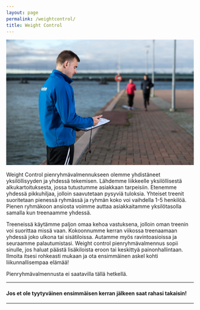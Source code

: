 ```yaml
---
layout: page
permalink: /weightcontrol/
title: Weight Control
---
```


![Weight Control](/media/weight-control.jpg)

Weight Control pienryhmävalmennukseen olemme yhdistäneet yksilöllisyyden ja yhdessä tekemisen. Lähdemme liikkeelle yksilöllisestä alkukartoituksesta, jossa tutustumme asiakkaan tarpeisiin. Etenemme yhdessä pikkuhiljaa, jolloin saavutetaan pysyviä tuloksia. Yhteiset treenit suoritetaan pienessä ryhmässä ja ryhmän koko voi vaihdella 1-5 henkilöä. Pienen ryhmäkoon ansiosta voimme auttaa asiakkaitamme yksilötasolla samalla kun treenaamme yhdessä. 

Treeneissä käytämme paljon omaa kehoa vastuksena, jolloin oman treenin voi suorittaa missä vaan. Kokoonnumme kerran viikossa treenaamaan yhdessä joko ulkona tai sisätiloissa. Autamme myös ravintoasioissa ja seuraamme palautumistasi. Weight control pienryhmävalmennus sopii sinulle, jos haluat päästä lisäkiloista eroon tai keskittyä painonhallintaan. Ilmoita itsesi rohkeasti mukaan ja ota ensimmäinen askel kohti liikunnallisempaa elämää!


Pienryhmävalmennusta ei saatavilla tällä hetkellä.

---

#### Jos et ole tyytyväinen ensimmäisen kerran jälkeen saat rahasi takaisin!

---

